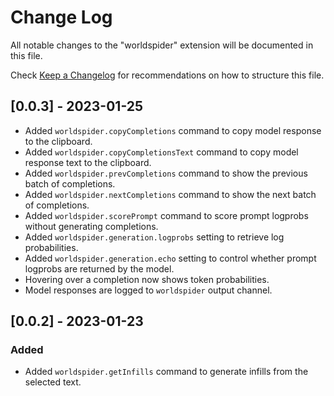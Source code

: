 # Change Log

All notable changes to the "worldspider" extension will be documented in this file.

Check [Keep a Changelog](http://keepachangelog.com/) for recommendations on how to structure this file.

## [0.0.3] - 2023-01-25

-   Added `worldspider.copyCompletions` command to copy model response to the clipboard.
-   Added `worldspider.copyCompletionsText` command to copy model response text to the clipboard.
-   Added `worldspider.prevCompletions` command to show the previous batch of completions.
-   Added `worldspider.nextCompletions` command to show the next batch of completions.
-   Added `worldspider.scorePrompt` command to score prompt logprobs without generating completions.
-   Added `worldspider.generation.logprobs` setting to retrieve log probabilities.
-   Added `worldspider.generation.echo` setting to control whether prompt logprobs are returned by the model.
-   Hovering over a completion now shows token probabilities.
-   Model responses are logged to `worldspider` output channel.

## [0.0.2] - 2023-01-23

### Added

- Added `worldspider.getInfills` command to generate infills from the selected text.
